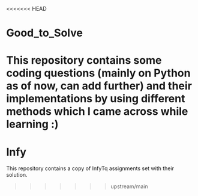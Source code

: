 <<<<<<< HEAD
# Good_to_Solve
This repository contains some coding questions (mainly on Python as of now, can add further) and their implementations by using different methods which I came across while learning :)
=======
# Infy
This repository contains a copy of InfyTq assignments set with their solution.
>>>>>>> upstream/main
